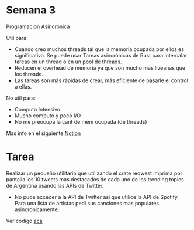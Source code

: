 # Semana 3

Programacion Asincronica

Util para: 

* Cuando creo muchos threads tal que la memoria ocupada por ellos es significativa. Se puede usar Tareas asincrónicas de Rust para intercalar tareas en un  thread o en un pool de threads.
* Reducen el overhead de memoria ya que son mucho mas liveanas que los threads.
* Las tareas son más rápidas de crear, más eficiente de pasarle el control a ellas.

No util para:
* Computo Intensivo
* Mucho computo y poco I/O
* No me preocupa la cant de mem ocupada (de threads)


Mas info en el siguiente [Notion](https://mis-notas.notion.site/Semana-3-740b2a0ff9554b6ca3aae6b93da3dd44?pvs=4)

# Tarea

Realizar un pequeño utilitario que utilizando el crate reqwest imprima por pantalla los 10 tweets mas destacados de cada uno de los trending topics de Argentina usando las APIs de Twitter.

- No pude acceder a la API de Twitter asi que utilice la API de Spotify. Para una lista de artistas pedi sus canciones mas populares asincronicamente.

Ver codigo [aca](./tarea/)